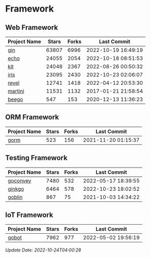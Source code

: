 # Framework

## Web Framework
| Project Name | Stars | Forks | Last Commit |
| ------------ | ----- | ----- | ----------- |
| [gin](https://github.com/gin-gonic/gin) | 63807 | 6996 | 2022-10-19 16:49:19 |
| [echo](https://github.com/labstack/echo) | 24055 | 2054 | 2022-10-18 08:51:53 |
| [kit](https://github.com/go-kit/kit) | 24048 | 2367 | 2022-08-26 00:50:32 |
| [iris](https://github.com/kataras/iris) | 23095 | 2430 | 2022-10-23 02:06:07 |
| [revel](https://github.com/revel/revel) | 12741 | 1418 | 2022-04-12 20:53:30 |
| [martini](https://github.com/go-martini/martini) | 11531 | 1132 | 2017-01-21 21:58:54 |
| [beego](https://github.com/astaxie/beego) | 547 | 153 | 2020-12-13 11:36:23 |

## ORM Framework
| Project Name | Stars | Forks | Last Commit |
| ------------ | ----- | ----- | ----------- |
| [gorm](https://github.com/jinzhu/gorm) | 523 | 156 | 2021-11-20 01:15:37 |

## Testing Framework
| Project Name | Stars | Forks | Last Commit |
| ------------ | ----- | ----- | ----------- |
| [goconvey](https://github.com/smartystreets/goconvey) | 7480 | 532 | 2022-05-17 18:39:55 |
| [ginkgo](https://github.com/onsi/ginkgo) | 6464 | 578 | 2022-10-23 18:02:52 |
| [goblin](https://github.com/franela/goblin) | 867 | 75 | 2021-10-03 14:34:22 |

## IoT Framework
| Project Name | Stars | Forks | Last Commit |
| ------------ | ----- | ----- | ----------- |
| [gobot](https://github.com/hybridgroup/gobot) | 7962 | 977 | 2022-05-02 19:56:19 |

*Update Date: 2022-10-24T04:00:28*